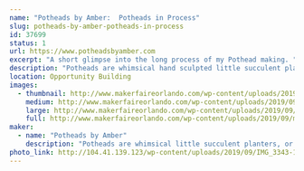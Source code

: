 ```yaml
---
name: "Potheads by Amber:  Potheads in Process"
slug: potheads-by-amber-potheads-in-process
id: 37699
status: 1
url: https://www.potheadsbyamber.com
excerpt: "A short glimpse into the long process of my Pothead making. "
description: "Potheads are whimsical hand sculpted little succulent planters.  I want to take this opportunity to show people how they are made. Not with the intention of recreating the subject, but as a way to satisfy curiosity and get excited about clay.  My idea is to set up a small ceramic studio where I will be working on my potheads.  I will show my different techniques for sculpting, my tools and the different phases of the pothead production.  I will have an area where I will work in wet clay, sculpting the potheads and area for painting potheads in the second and third phase.    A few finished Potheads will be on display.  Nothing will be for sale at this time."
location: Opportunity Building
images:
  - thumbnail: http://www.makerfaireorlando.com/wp-content/uploads/2019/09/mpyfsOdnQiOJ5Y8c1GWaYA.jpg
    medium: http://www.makerfaireorlando.com/wp-content/uploads/2019/09/mpyfsOdnQiOJ5Y8c1GWaYA.jpg
    large: http://www.makerfaireorlando.com/wp-content/uploads/2019/09/mpyfsOdnQiOJ5Y8c1GWaYA.jpg
    full: http://www.makerfaireorlando.com/wp-content/uploads/2019/09/mpyfsOdnQiOJ5Y8c1GWaYA.jpg
maker:
  - name: "Potheads by Amber"
    description: "Potheads are whimsical little succulent planters, or small sculptures with a function.  They are hand sculpted from clay, handprinted with a color clay, black washed and fired three times.  All made by Amber, a self taught sculptor who started out teaching kids and beginning adults ceramics in Chicago Illinois.  "
photo_link: http://104.41.139.123/wp-content/uploads/2019/09/IMG_3343-1024x1024.jpg
---
```

